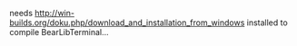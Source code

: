 needs http://win-builds.org/doku.php/download_and_installation_from_windows installed to compile BearLibTerminal...